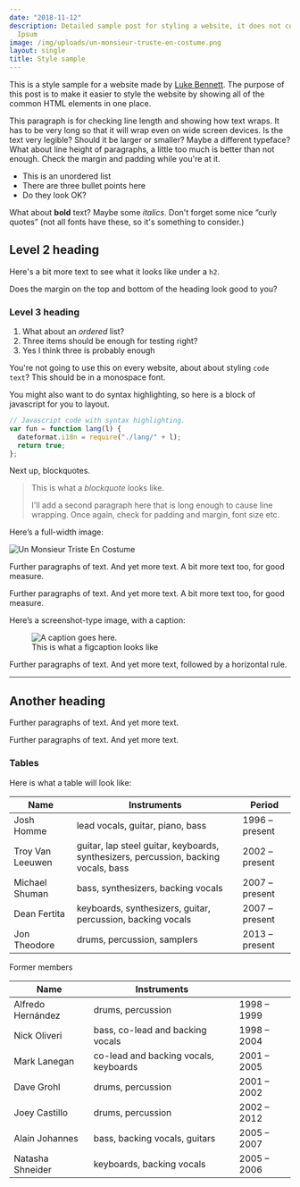 ```yaml
---
date: "2018-11-12"
description: Detailed sample post for styling a website, it does not contain any Hipster
  Ipsum
image: /img/uploads/un-monsieur-truste-en-costume.png
layout: single
title: Style sample
---
```


This is a style sample for a website made by [Luke Bennett](https://lukebennett.com.au). The purpose of this post is to make it easier to style the website by showing all of the common HTML elements in one place.

This paragraph is for checking line length and showing how text wraps. It has to be very long so that it will wrap even on wide screen devices. Is the text very legible? Should it be larger or smaller? Maybe a different typeface? What about line height of paragraphs, a little too much is better than not enough. Check the margin and padding while you're at it.

- This is an unordered list
- There are three bullet points here
- Do they look OK?

What about **bold** text? Maybe some _italics_. Don't forget some nice “curly quotes” (not all fonts have these, so it's something to consider.)

## Level 2 heading

Here's a bit more text to see what it looks like under a `h2`.

Does the margin on the top and bottom of the heading look good to you?

### Level 3 heading

1. What about an _ordered_ list?
2. Three items should be enough for testing right?
3. Yes I think three is probably enough

You're not going to use this on every website, about about styling `code text`? This should be in a monospace font.

You might also want to do syntax highlighting, so here is a block of javascript for you to layout.

```js
// Javascript code with syntax highlighting.
var fun = function lang(l) {
  dateformat.i18n = require("./lang/" + l);
  return true;
};
```

Next up, blockquotes.

> This is what a *blockquote* looks like.
>
> I'll add a second paragraph here that is long enough to cause line wrapping. Once again, check for padding and margin, font size etc.

Here’s a full-width image:

![Un Monsieur Triste En Costume](https://lukebennett.com.au/img/uploads/un-monsieur-truste-en-costume.png)

Further paragraphs of text. And yet more text. A bit more text too, for good measure.

Further paragraphs of text. And yet more text. A bit more text too, for good measure.

Here’s a screenshot-type image, with a caption:

<figure>
  <img src="https://mattgemmell.com/images/mail_favorite_mailboxes/mail_move_to_favorite.jpg" title="A caption goes here.">
  <figcaption>
  This is what a figcaption looks like
  </figcaption>
</figure>

Further paragraphs of text. And yet more text, followed by a horizontal rule.

---

## Another heading

Further paragraphs of text. And yet more text.

Further paragraphs of text. And yet more text.

### Tables

Here is what a table will look like:

| Name             | Instruments                                                                         | Period         |
| ---------------- | ----------------------------------------------------------------------------------- | -------------- |
| Josh Homme       | lead vocals, guitar, piano, bass                                                    | 1996 – present |
| Troy Van Leeuwen | guitar, lap steel guitar, keyboards, synthesizers, percussion, backing vocals, bass | 2002 – present |
| Michael Shuman   | bass, synthesizers, backing vocals                                                  | 2007 – present |
| Dean Fertita     | keyboards, synthesizers, guitar, percussion, backing vocals                         | 2007 – present |
| Jon Theodore     | drums, percussion, samplers                                                         | 2013 – present |

Former members

| Name              | Instruments                           |             |
| ----------------- | ------------------------------------- | ----------- |
| Alfredo Hernández | drums, percussion                     | 1998 – 1999 |
| Nick Oliveri      | bass, co-lead and backing vocals      | 1998 – 2004 |
| Mark Lanegan      | co-lead and backing vocals, keyboards | 2001 – 2005 |
| Dave Grohl        | drums, percussion                     | 2001 – 2002 |
| Joey Castillo     | drums, percussion                     | 2002 – 2012 |
| Alain Johannes    | bass, backing vocals, guitars         | 2005 – 2007 |
| Natasha Shneider  | keyboards, backing vocals             | 2005 – 2006 |
